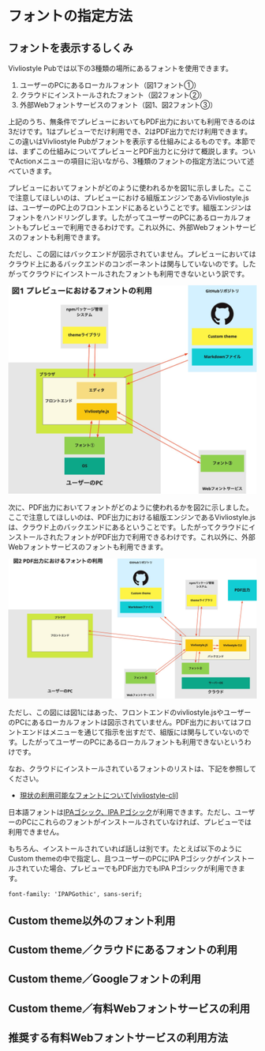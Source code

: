 # フォントの指定方法

## フォントを表示するしくみ

Vivliostyle Pubでは以下の3種類の場所にあるフォントを使用できます。

1. ユーザーのPCにあるローカルフォント（図1フォント①）
2. クラウドにインストールされたフォント（図2フォント②）
3. 外部Webフォントサービスのフォント（図1、図2フォント③）

上記のうち、無条件でプレビューにおいてもPDF出力においても利用できるのは3だけです。1はプレビューでだけ利用でき、2はPDF出力でだけ利用できます。この違いはVivliostyle Pubがフォントを表示する仕組みによるものです。本節では、まずこの仕組みについてプレビューとPDF出力とに分けて概説します。ついでActionメニューの項目に沿いながら、3種類のフォントの指定方法について述べていきます。

プレビューにおいてフォントがどのように使われるかを図1に示しました。ここで注意してほしいのは、プレビューにおける組版エンジンであるVivliostyle.jsは、ユーザーのPC上のフロントエンドにあるということです。組版エンジンはフォントをハンドリングします。したがってユーザーのPCにあるローカルフォントもプレビューで利用できるわけです。これ以外に、外部Webフォントサービスのフォントも利用できます。

ただし、この図にはバックエンドが図示されていません。プレビューにおいてはクラウド上にあるバックエンドのコンポーネントは関与していないのです。したがってクラウドにインストールされたフォントも利用できないという訳です。

<img src="images/create-and-save-documents/how-to-specify-fonts/fig-1.jpg" alt="図1 プレビューにおけるフォントの利用" style="max-height: 500px;">

次に、PDF出力においてフォントがどのように使われるかを図2に示しました。ここで注意してほしいのは、PDF出力における組版エンジンであるVivliostyle.jsは、クラウド上のバックエンドにあるということです。したがってクラウドにインストールされたフォントがPDF出力で利用できるわけです。これ以外に、外部Webフォントサービスのフォントも利用できます。

<img src="images/create-and-save-documents/how-to-specify-fonts/fig-2.jpg" alt="図2 PDF出力におけるフォントの利用" style="max-height: 500px;">

ただし、この図には図1にはあった、フロントエンドのvivliostyle.jsやユーザーのPCにあるローカルフォントは図示されていません。PDF出力においてはフロントエンドはメニューを通じて指示を出すだで、組版には関与していないのです。したがってユーザーのPCにあるローカルフォントも利用できないというわけです。


なお、クラウドにインストールされているフォントのリストは、下記を参照してください。

- [現状の利用可能なフォントについて[vivliostyle-cli]](https://github.com/vivliostyle/vivliostyle-cli/issues/303#issuecomment-1163980308)

日本語フォントは[IPAゴシック、IPA Pゴシック](https://moji.or.jp/ipafont/)が利用できます。ただし、ユーザーのPCにこれらのフォントがインストールされていなければ、プレビューでは利用できません。

もちろん、インストールされていれば話しは別です。たとえば以下のようにCustom themeの中で指定し、且つユーザーのPCにIPA Pゴシックがインストールされていた場合、プレビューでもPDF出力でもIPA Pゴシックが利用できます。

```
font-family: 'IPAPGothic', sans-serif;
```

## Custom theme以外のフォント利用

## Custom theme／クラウドにあるフォントの利用

## Custom theme／Googleフォントの利用

## Custom theme／有料Webフォントサービスの利用

## 推奨する有料Webフォントサービスの利用方法